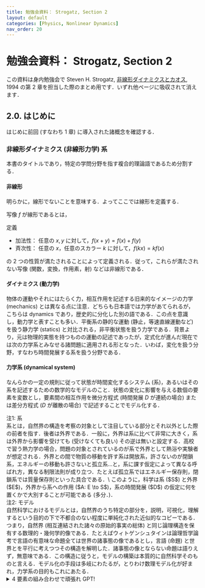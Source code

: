 ```yaml
---
title: 勉強会資料： Strogatz, Section 2
layout: default
categories: [Physics, Nonlinear Dynamics]
nav_order: 20
---
```


# 勉強会資料： Strogatz, Section 2
この資料は身内勉強会で Steven H. Strogatz, [非線形ダイナミクスとカオス](https://amzn.asia/d/a5c49t4), 1994 の第 2 章を担当した際のまとめ用です．いずれ他ページに吸収されて消えます．

## 2.0. はじめに
はじめに前回 (すなわち 1 章) に導入された諸概念を確認する．

### 非線形ダイナミクス (非線形力学) 系
本書のタイトルであり，特定の学問分野を指す複合的理論語であるため分割する．

#### 非線形
明らかに，線形でないことを意味する．よってここでは線形を定義する．

写像 $f$ が線形であるとは，
<div class="box" markdown="1">
<div class="title">定義</div>

- 加法性： 任意の $x,y$ に対して，$f(x+y) = f(x) + f(y)$
- 斉次性： 任意の $x$，任意のスカラー $k$ に対して，$f(kx) = kf(x)$
</div>

の 2 つの性質が満たされることによって定義される．従って，これらが満たされない写像 (関数，変換，作用素，射) などは非線形である．

#### ダイナミクス (動力学)
物体の運動やそれにはたらく力，相互作用を記述する旧来的なイメージの力学 (mechanics) とは異なる点に注意．どちらも日本語では力学があてられるが，こちらは dynamics であり，歴史的に分化した別の語である．この点を意識し，動力学と表すことも多い．平衡系の静的な運動 (静止，等速直線運動など) を扱う静力学 (statics) と対比される，非平衡状態を扱う力学である．背景より，元は物理的実態を持つものの運動の記述であったが，定式化が進んだ現在では次の力学系とみなせる諸問題に適用される形となった．いわば，変化を扱う分野，すなわち時間発展する系を扱う分野である．

#### 力学系 (dynamical system)
なんらかの一定の規則に従って状態が時間変化するシステム (系)，あるいはその系を記述するための数学的なモデルのこと．状態の変化に影響を与える数個の要素を変数とし，要素間の相互作用を微分方程式 (時間発展 $D$ が連続の場合) または差分方程式 ($D$ が離散の場合) で記述することでモデル化する．

<div class="box tips" markdown="1">
<div class="title">注1: 系</div>
系とは，自然界の構造を考察の対象として注目している部分とそれ以外とした際の前者を指す．後者は外界である．一般に，外界は系に比べて非常に大きく，系は外界から影響を受けても (受けなくても良い) その逆は無いと設定する．高校で習う熱力学の場合，問題の対象とされているのが系で外界として熱浴や実験者が想定される．外界との間で物質の移動を許す系は開放系，許さないのが閉鎖系，エネルギーの移動も許さないと孤立系...と，系に課す仮定によって異なる呼ばれ方，異なる制限法則が成り立つ．たとえば孤立系ではエネルギー保存則，閉鎖系では質量保存則といった具合である．\
このように，科学は系 ($S$) と外界 ($E$)，外界から系への作用 ($A: E \to S$)，系の時間発展 ($D$) の仮定に何を置くかで大別することが可能である (多分．)．

</div>

<div class="box tips" markdown="1">
<div class="title">注2: モデル</div>
自然科学におけるモデルとは，自然界のうち特定の部分を，説明，可視化，理解するという目的の下で不都合のない程度に単純化された近似的なコピーである．つまり，自然界 (相互連結された諸々の原始的事実の総体) と同じ論理構造を保有する数理的・幾何学的像である．たとえばウィトゲンシュタインは論理哲学論考で言語の有意味な命題全ては世界の諸事態の像であるとし，言語 (命題) と世界とを平行に考えつつその構造を解明した．諸事態の像とならない命題は語りえず，無意味である．この構造に従うと，モデルの構築は本質的に自然科学そのものと言える．モデル化の手段は多岐にわたるが，とりわけ数理モデル化が好まれ，力学系の目的もこれにあたる．

</div>

<details markdown="1">
<summary>4 要素の組み合わせで頑張れ GPT!</summary>

凡例：Det=決定論，Stoch=確率，Lin=線形，NL=非線形，Cont=連続，Disc=離散，Grad=勾配系。

| 分野                  | 系 $S$     | 外界 $E$  | 作用 $A: E\to S$     | 時間発展 $D$                       | 備考                  |
| ------------------- | --------- | ------- | ------------------ | ------------------------------ | ------------------- |
| 古典力学（剛体）            | 位置・運動量    | 外力・拘束   | $+F(t)$            | $\dot x=f(x)+B F$              | Det, NL, Cont       |
| 流体力学                | 速度場・密度場   | 境界・圧力差  | 境界条件・源項            | Navier–Stokes                  | Det/Stoch, NL, Cont |
| 平衡熱力学               | 状態量       | 温度・圧力浴  | 準静的操作              | 勾配流は暗黙                         | 静的理論・ポテンシャル         |
| 非平衡熱力学              | 保存量場      | 温度勾配・駆動 | 流束・反応              | 反応拡散／Langevin                  | Stoch, NL, Cont     |
| 統計力学（Langevin）      | 粒子座標      | 熱浴      | $\gamma\dot x+\xi$ | $\dot x=-\nabla V+\xi$         | Grad, Stoch, Cont   |
| 量子力学（閉鎖）            | 密度行列／波動関数 | なし      | なし                 | $\dot\rho=-i[H,\rho]$          | Det, Lin, Cont      |
| 量子オープン系             | $\rho$    | 環境浴     | 散逸・雑音              | Lindblad 方程式                   | Stoch/Det, Lin      |
| 化学反応動力学             | 濃度ベクトル    | 注入・排出   | 流入出・触媒             | 質量作用則 ODE                      | Det, NL, Cont       |
| 生態系（LV）             | 種個体数      | 資源・狩猟   | キャパ・捕食             | Lotka–Volterra                 | Det, NL, Cont       |
| 疫学（SIR）             | $S,I,R$   | 接触率・介入  | 介入 $u(t)$          | 区分 ODE／ABM                     | Det/Stoch, NL       |
| 神経単一（LIF）           | 膜電位       | 入力電流・雑音 | $I(t)+\xi$         | $\tau\dot V=-V+RI$ + 発火        | Stoch/Det, NL       |
| 神経集団（Wilson–Cowan）  | 集団発火率     | 刺激・雑音   | $I(t)+\xi$         | $\dot r=f(r,W)+I$              | Det, NL, Cont       |
| 脳ダイナミクス（Jansen–Rit） | 集団状態      | 感覚入力    | 伝達・雑音              | 神経質量モデル                        | Stoch/Det, NL       |
| 制御工学（LTI）           | 状態        | 参照・外乱   | $u=Kx+r$           | $\dot x=Ax+Bu+w$               | Det/Stoch, Lin      |
| 強化学習（MDP）           | 信念／状態     | 報酬・環境遷移 | $u=\pi(a\|s)$      | $s_{t+1}\sim P(\cdot\|s,a)$    | Stoch, Disc         |
| 機械学習（SGD）           | 重み        | データ分布   | 勾配・正則化             | $w_{t+1}=w_t-\eta\nabla L+\xi$ | Grad, Disc          |
| 経済（DSGE）            | マクロ変数     | 政策・ショック | 税率・金利              | 差分方程式                          | Stoch, NL, Disc     |
| 地球科学（地殻変動）          | ひずみ場      | 境界駆動    | プレート牽引             | 弾塑性 PDE                        | Det, NL             |
| 言語変化モデル             | 語彙分布      | 社会接触    | 伝播確率               | レプリケータ／ABM                     | Stoch, NL           |
| 計算精神医学              | 潜在信念      | 刺激・報酬   | 観測更新               | POMDP／予測符号化                    | Stoch, Disc/Cont    |
</details>

